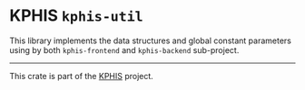 # KPHIS `kphis-util`

This library implements the data structures and global constant parameters
using by both `kphis-frontend` and `kphis-backend` sub-project.

---
This crate is part of the [KPHIS](https://github.com/Marisada/kphis) project.
